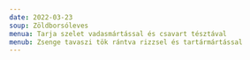 ```yaml
---
date: 2022-03-23
soup: Zöldborsóleves
menua: Tarja szelet vadasmártással és csavart tésztával
menub: Zsenge tavaszi tök rántva rizzsel és tartármártással
---
```

